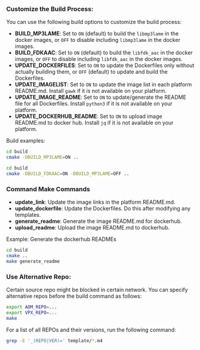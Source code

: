 
### Customize the Build Process:

You can use the following build options to customize the build process:
- **BUILD_MP3LAME**: Set to ```ON``` (default) to build the ```libmp3lame``` in the docker images, or ```OFF``` to disable including ```libmp3lame``` in the docker images.
- **BUILD_FDKAAC**: Set to ```ON``` (default) to build the ```libfdk_aac``` in the docker images, or ```OFF``` to disable including ```libfdk_aac``` in the docker images.
- **UPDATE_DOCKERFILES**: Set to ```ON``` to update the Dockerfiles only without actually building them, or ```OFF``` (default) to update and build the Dockerfiles.
- **UPDATE_IMAGELIST**: Set to ```ON``` to update the image list in each platform README.md. Install `gawk` if it is not available on your platform.
- **UPDATE_IMAGE_README**: Set to ```ON``` to update/generate the README file for all Dockerfiles. Install `python3` if it is not available on your platform.
- **UPDATE_DOCKERHUB_README**: Set to ```ON``` to upload image README.md to docker hub. Install `jq` if it is not available on your platform. 

Build examples:   

```bash
cd build
cmake -DBUILD_MP3LAME=ON ..
```

```bash
cd build
cmake -DBUILD_FDKAAC=ON -DBUILD_MP3LAME=OFF ..
```

### Command Make Commands

- **update_link**: Update the image links in the platform README.md.  
- **update_dockerfile**: Update the Dockerfiles. Do this after modifying any templates.  
- **generate_readme**: Generate the image README.md for dockerhub.   
- **upload_readme**: Upload the image README.md to dockerhub.  

Example: Generate the dockerhub READMEs  

```bash
cd build
cmake ..
make generate_readme
```

### Use Alternative Repo:

Certain source repo might be blocked in certain network. You can specify alternative repos before the build command as follows:

```bash
export AOM_REPO=...
export VPX_REPO=...
make
```

For a list of all REPOs and their versions, run the following command:

```bash
grep -E '_(REPO|VER)=' template/*.m4
```


